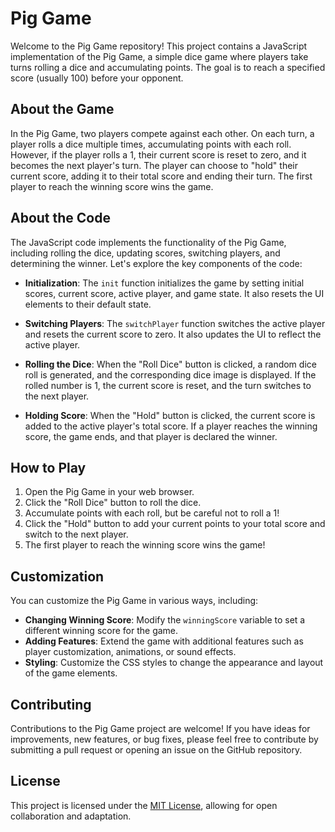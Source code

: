 # Pig Game

Welcome to the Pig Game repository! This project contains a JavaScript implementation of the Pig Game, a simple dice game where players take turns rolling a dice and accumulating points. The goal is to reach a specified score (usually 100) before your opponent.

## About the Game

In the Pig Game, two players compete against each other. On each turn, a player rolls a dice multiple times, accumulating points with each roll. However, if the player rolls a 1, their current score is reset to zero, and it becomes the next player's turn. The player can choose to "hold" their current score, adding it to their total score and ending their turn. The first player to reach the winning score wins the game.

## About the Code

The JavaScript code implements the functionality of the Pig Game, including rolling the dice, updating scores, switching players, and determining the winner. Let's explore the key components of the code:

- **Initialization**: The `init` function initializes the game by setting initial scores, current score, active player, and game state. It also resets the UI elements to their default state.

- **Switching Players**: The `switchPlayer` function switches the active player and resets the current score to zero. It also updates the UI to reflect the active player.

- **Rolling the Dice**: When the "Roll Dice" button is clicked, a random dice roll is generated, and the corresponding dice image is displayed. If the rolled number is 1, the current score is reset, and the turn switches to the next player.

- **Holding Score**: When the "Hold" button is clicked, the current score is added to the active player's total score. If a player reaches the winning score, the game ends, and that player is declared the winner.

## How to Play

1. Open the Pig Game in your web browser.
2. Click the "Roll Dice" button to roll the dice.
3. Accumulate points with each roll, but be careful not to roll a 1!
4. Click the "Hold" button to add your current points to your total score and switch to the next player.
5. The first player to reach the winning score wins the game!

## Customization

You can customize the Pig Game in various ways, including:

- **Changing Winning Score**: Modify the `winningScore` variable to set a different winning score for the game.
- **Adding Features**: Extend the game with additional features such as player customization, animations, or sound effects.
- **Styling**: Customize the CSS styles to change the appearance and layout of the game elements.

## Contributing

Contributions to the Pig Game project are welcome! If you have ideas for improvements, new features, or bug fixes, please feel free to contribute by submitting a pull request or opening an issue on the GitHub repository.

## License

This project is licensed under the [MIT License](LICENSE), allowing for open collaboration and adaptation.
